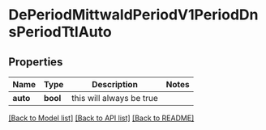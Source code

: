 # DePeriodMittwaldPeriodV1PeriodDnsPeriodTtlAuto

## Properties

Name | Type | Description | Notes
------------ | ------------- | ------------- | -------------
**auto** | **bool** | this will always be true | 

[[Back to Model list]](../README.md#documentation-for-models) [[Back to API list]](../README.md#documentation-for-api-endpoints) [[Back to README]](../README.md)


